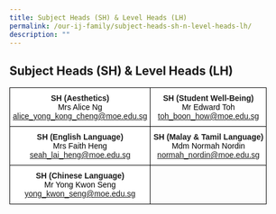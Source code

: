 ```yaml
---
title: Subject Heads (SH) & Level Heads (LH)
permalink: /our-ij-family/subject-heads-sh-n-level-heads-lh/
description: ""
---
```

## Subject Heads (SH) & Level Heads (LH)

<table style="border-collapse:collapse;border-spacing:0" class="tg"><thead><tr><th style="background-color:#FFF;border-color:black;border-style:solid;border-width:1px;font-family:Arial, sans-serif;font-size:14px;font-weight:bold;overflow:hidden;padding:10px 5px;text-align:center;vertical-align:top;word-break:normal">SH (Aesthetics)<br><span style="font-weight:400;color:#000">Mrs Alice Ng</span><br><span style="font-weight:400;color:#000"><a href="mailto:alice_yong_kong_cheng@moe.edu.sg">alice_yong_kong_cheng@moe.edu.sg</a></span></th><th style="background-color:#FFF;border-color:black;border-style:solid;border-width:1px;font-family:Arial, sans-serif;font-size:14px;font-weight:bold;overflow:hidden;padding:10px 5px;text-align:center;vertical-align:top;word-break:normal">SH (Student Well-Being)<br><span style="font-weight:400;color:#000">Mr Edward Toh</span><br><span style="font-weight:400;color:#000"><a href="mailto:toh_boon_how@moe.edu.sg">toh_boon_how@moe.edu.sg</a></span></th></tr></thead><tbody><tr><td style="background-color:#FFF;border-color:black;border-style:solid;border-width:1px;font-family:Arial, sans-serif;font-size:14px;font-weight:bold;overflow:hidden;padding:10px 5px;text-align:center;vertical-align:top;word-break:normal">SH (English Language)<br><span style="font-weight:400;color:#000">Mrs Faith Heng</span><br><span style="font-weight:400;color:#000"><a href="mailto:seah_lai_heng@moe.edu.sg">seah_lai_heng@moe.edu.sg</a></span></td><td style="background-color:#FFF;border-color:black;border-style:solid;border-width:1px;font-family:Arial, sans-serif;font-size:14px;font-weight:bold;overflow:hidden;padding:10px 5px;text-align:center;vertical-align:top;word-break:normal">SH (Malay &amp; Tamil Language)<br><span style="font-weight:400;color:#000">Mdm Normah Nordin</span><br><span style="font-weight:400;color:#000"><a href="mailto:normah_nordin@moe.edu.sg">normah_nordin@moe.edu.sg</a></span></td></tr><tr><td style="background-color:#FFF;border-color:black;border-style:solid;border-width:1px;font-family:Arial, sans-serif;font-size:14px;font-weight:bold;overflow:hidden;padding:10px 5px;text-align:center;vertical-align:top;word-break:normal">SH (Chinese Language)<br><span style="font-weight:400;color:#000">Mr Yong Kwon Seng</span><br><span style="font-weight:400;color:#000"><a href="mailto:yong_kwon_seng@moe.edu.sg">yong_kwon_seng@moe.edu.sg</a></span></td><td style="border-color:black;border-style:solid;border-width:1px;font-family:Arial, sans-serif;font-size:14px;overflow:hidden;padding:10px 5px;text-align:left;vertical-align:top;word-break:normal"></td></tr></tbody></table>